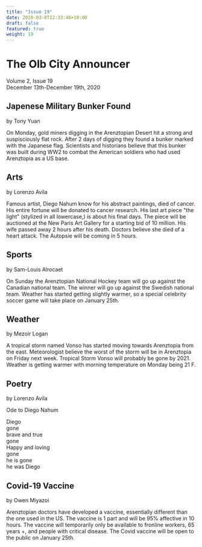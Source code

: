 ```yaml
---
title: "Issue 19"
date: 2020-03-8T12:33:46+10:00
draft: false
featured: true
weight: 19
---
```


# The Olb City Announcer
Volume 2, Issue 19    
December 13th-December 19th, 2020

## Japenese Military Bunker Found
by Tony Yuan

On Monday, gold miners digging in the Arenztopian Desert hit a strong and suspisciously flat rock. After 2 days of digging they found a bunker marked with the Japanese flag. Scientists and historians believe that this bunker was built during WW2 to combat the American soldiers who had used Arenztopia as a US base. 

## Arts
by Lorenzo Avila

Famous artist, Diego Nahum know for his abstract paintings, died of cancer. His entire fortune will be donated to cancer research. His last art piece "the light" (stylized in all lowercase,) is about his final days. The piece will be auctioned at the New Paris Art Gallery for a starting bid of 10 million. His wife passed away 2 hours after his death. Doctors believe she died of a heart attack. The Autopsie will be coming in 5 hours.

## Sports
by Sam-Louis Alrocaet

On Sunday the Arenztopian National Hockey team will go up against the Canadian national team. The winner will go up against the Swedish national team. Weather has started getting slightly warmer, so a special celebrity soccer game will take place on January 25th. 

## Weather
by Mezoir Logan 

A tropical storm named Vonso has started moving towards Arenztopia from the east. Meteorologist believe the worst of the storm will be in Arenztopia on Friday next week. Tropical Storm Vonso will probably be gone by 2021. Weather is getting warmer with morning temperature on Monday being 21 F.

## Poetry 
by Lorenzo Avila 

Ode to Diego Nahum

Diego     
gone    
brave and true    
gone    
Happy and loving    
gone    
he is gone    
he was Diego   


## Covid-19 Vaccine 
by Owen Miyazoi

Arenztopian doctors have developed a vaccine, essentially different than the one used in the US. The vaccine is 1 part and will be 95% affective in 10 hours. The vaccine will temporarily only be available to fronline workers, 65 years +, and people with critical disease. The Covid vaccine will be open to the public on January 25th.









